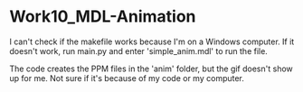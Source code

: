 # Work10_MDL-Animation

I can't check if the makefile works because I'm on a Windows computer. 
If it doesn't work, run main.py and enter 'simple_anim.mdl' to run the file.

The code creates the PPM files in the 'anim' folder, 
but the gif doesn't show up for me.
Not sure if it's because of my code or my computer.
